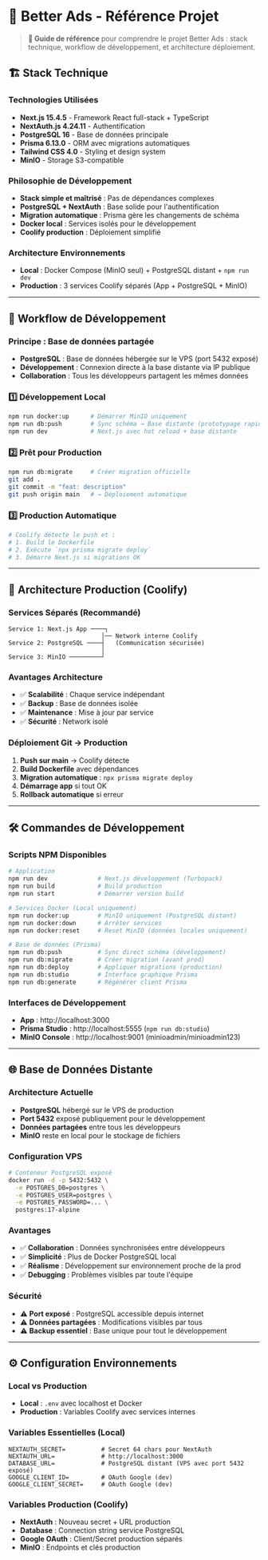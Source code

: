 # 🚀 Better Ads - Référence Projet

> **📖 Guide de référence** pour comprendre le projet Better Ads : stack technique, workflow de développement, et architecture déploiement.

## 🏗️ Stack Technique

### **Technologies Utilisées**
- **Next.js 15.4.5** - Framework React full-stack + TypeScript
- **NextAuth.js 4.24.11** - Authentification
- **PostgreSQL 16** - Base de données principale
- **Prisma 6.13.0** - ORM avec migrations automatiques
- **Tailwind CSS 4.0** - Styling et design system
- **MinIO** - Storage S3-compatible

### **Philosophie de Développement**
- **Stack simple et maîtrisé** : Pas de dépendances complexes
- **PostgreSQL + NextAuth** : Base solide pour l'authentification
- **Migration automatique** : Prisma gère les changements de schéma
- **Docker local** : Services isolés pour le développement
- **Coolify production** : Déploiement simplifié

### **Architecture Environnements**
- **Local** : Docker Compose (MinIO seul) + PostgreSQL distant + `npm run dev`
- **Production** : 3 services Coolify séparés (App + PostgreSQL + MinIO)

---

## 🔄 Workflow de Développement

### **Principe : Base de données partagée**
- **PostgreSQL** : Base de données hébergée sur le VPS (port 5432 exposé)
- **Développement** : Connexion directe à la base distante via IP publique
- **Collaboration** : Tous les développeurs partagent les mêmes données

### **1️⃣ Développement Local**
```bash
npm run docker:up      # Démarrer MinIO uniquement
npm run db:push        # Sync schéma → Base distante (prototypage rapide)
npm run dev            # Next.js avec hot reload + base distante
```

### **2️⃣ Prêt pour Production**
```bash
npm run db:migrate     # Créer migration officielle
git add .
git commit -m "feat: description"
git push origin main   # → Déploiement automatique
```

### **3️⃣ Production Automatique**
```bash
# Coolify détecte le push et :
# 1. Build le Dockerfile
# 2. Exécute `npx prisma migrate deploy`
# 3. Démarre Next.js si migrations OK
```
---

## 🚀 Architecture Production (Coolify)

### **Services Séparés (Recommandé)**
```
Service 1: Next.js App ────┐
                          │── Network interne Coolify
Service 2: PostgreSQL ────┤   (Communication sécurisée)
                          │
Service 3: MinIO ─────────┘
```

### **Avantages Architecture**
- ✅ **Scalabilité** : Chaque service indépendant
- ✅ **Backup** : Base de données isolée
- ✅ **Maintenance** : Mise à jour par service
- ✅ **Sécurité** : Network isolé

### **Déploiement Git → Production**
1. **Push sur main** → Coolify détecte
2. **Build Dockerfile** avec dépendances
3. **Migration automatique** : `npx prisma migrate deploy`
4. **Démarrage app** si tout OK
5. **Rollback automatique** si erreur

---

## 🛠️ Commandes de Développement

### **Scripts NPM Disponibles**
```bash
# Application
npm run dev              # Next.js développement (Turbopack)
npm run build            # Build production
npm run start            # Démarrer version build

# Services Docker (Local uniquement)
npm run docker:up        # MinIO uniquement (PostgreSQL distant)
npm run docker:down      # Arrêter services
npm run docker:reset     # Reset MinIO (données locales uniquement)

# Base de données (Prisma)
npm run db:push          # Sync direct schéma (développement)
npm run db:migrate       # Créer migration (avant prod)
npm run db:deploy        # Appliquer migrations (production)
npm run db:studio        # Interface graphique Prisma
npm run db:generate      # Régénérer client Prisma
```

### **Interfaces de Développement**
- **App** : http://localhost:3000
- **Prisma Studio** : http://localhost:5555 (`npm run db:studio`)
- **MinIO Console** : http://localhost:9001 (minioadmin/minioadmin123)

---

## 🌐 Base de Données Distante

### **Architecture Actuelle**
- **PostgreSQL** hébergé sur le VPS de production
- **Port 5432** exposé publiquement pour le développement
- **Données partagées** entre tous les développeurs
- **MinIO** reste en local pour le stockage de fichiers

### **Configuration VPS**
```bash
# Conteneur PostgreSQL exposé
docker run -d -p 5432:5432 \
  -e POSTGRES_DB=postgres \
  -e POSTGRES_USER=postgres \
  -e POSTGRES_PASSWORD=... \
  postgres:17-alpine
```

### **Avantages**
- ✅ **Collaboration** : Données synchronisées entre développeurs
- ✅ **Simplicité** : Plus de Docker PostgreSQL local
- ✅ **Réalisme** : Développement sur environnement proche de la prod
- ✅ **Debugging** : Problèmes visibles par toute l'équipe

### **Sécurité**
- ⚠️ **Port exposé** : PostgreSQL accessible depuis internet
- ⚠️ **Données partagées** : Modifications visibles par tous
- ⚠️ **Backup essentiel** : Base unique pour tout le développement

---

## ⚙️ Configuration Environnements

### **Local vs Production**
- **Local** : `.env` avec localhost et Docker
- **Production** : Variables Coolify avec services internes

### **Variables Essentielles (Local)**
```env
NEXTAUTH_SECRET=          # Secret 64 chars pour NextAuth
NEXTAUTH_URL=             # http://localhost:3000
DATABASE_URL=             # PostgreSQL distant (VPS avec port 5432 exposé)
GOOGLE_CLIENT_ID=         # OAuth Google (dev)
GOOGLE_CLIENT_SECRET=     # OAuth Google (dev)
```

### **Variables Production (Coolify)**
- **NextAuth** : Nouveau secret + URL production
- **Database** : Connection string service PostgreSQL
- **Google OAuth** : Client/Secret production séparés
- **MinIO** : Endpoints et clés production